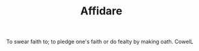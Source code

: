 ---
title: Affidare
letter: A
permalink: "/definitions/affidare.html"
body: To swear faith to; to pledge one's faith or do fealty by making oath. CowelL
published_at: '2018-07-07'
layout: post
---